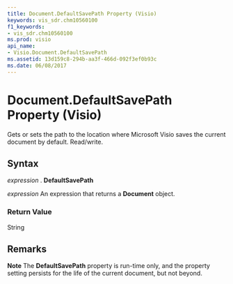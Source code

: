 ```yaml
---
title: Document.DefaultSavePath Property (Visio)
keywords: vis_sdr.chm10560100
f1_keywords:
- vis_sdr.chm10560100
ms.prod: visio
api_name:
- Visio.Document.DefaultSavePath
ms.assetid: 13d159c8-294b-aa3f-466d-092f3ef0b93c
ms.date: 06/08/2017
---
```



# Document.DefaultSavePath Property (Visio)

Gets or sets the path to the location where Microsoft Visio saves the current document by default. Read/write.


## Syntax

 _expression_ . **DefaultSavePath**

 _expression_ An expression that returns a **Document** object.


### Return Value

String


## Remarks




 **Note**  The **DefaultSavePath** property is run-time only, and the property setting persists for the life of the current document, but not beyond.


